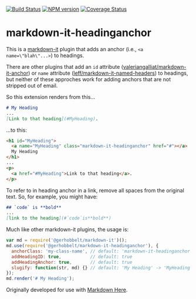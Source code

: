 [![Build Status](https://travis-ci.org/GerHobbelt/markdown-it-headinganchor.svg?branch=master)](https://travis-ci.org/GerHobbelt/markdown-it-headinganchor)
[![NPM version](https://img.shields.io/npm/v/%40gerhobbelt%2Fmarkdown-it-headinganchor.svg?style=flat)](https://www.npmjs.org/package/%40gerhobbelt%2Fmarkdown-it-headinganchor)
[![Coverage Status](https://coveralls.io/repos/GerHobbelt/markdown-it-headinganchor/badge.svg)](https://coveralls.io/r/GerHobbelt/markdown-it-headinganchor)


# markdown-it-headinganchor

This is a [markdown-it](https://github.com/markdown-it/markdown-it) plugin that adds an anchor (i.e., `<a name=\"blah\"...>`) to headings. 

There are other plugins that add an `id` attribute ([valeriangalliat/markdown-it-anchor](https://github.com/valeriangalliat/markdown-it-anchor)) or `name` attribute ([leff/markdown-it-named-headers](https://github.com/leff/markdown-it-named-headers)) to headings, but neither of these approches work for adding anchors that are not stripped out of email.

So this extension renders from this...

```md
# My Heading
...
[Link to that heading](#MyHeading).
```

...to this:

```html
<h1 id="MyHeading">
  <a name="MyHeading" class="markdown-it-headinganchor" href="#"></a>
  My Heading
</h1>
...
<p>
  <a href="#MyHeading">Link to that heading</a>.
</p>
```

To refer to in heading anchor in a link, remove all spaces from the original text. So, for example, you might have:

```md
## `code` is **bold**
...
[link to the heading](#`code`is**bold**)
```

Much like other markdown-it plugins, the usage is:

```js
var md = require('@gerhobbelt/markdown-it')();
md.use(require('@gerhobbelt/markdown-it-headinganchor'), {
  anchorClass: 'my-class-name', // default: 'markdown-it-headinganchor'
  addHeadingID: true,           // default: true
  addHeadingAnchor: true,       // default: true
  slugify: function(str, md) {} // default: 'My Heading' -> 'MyHeading'
});
md.render('# My Heading');
```

Originally developed for use with [Markdown Here](https://github.com/adam-p/markdown-here).
